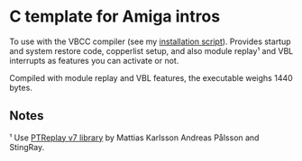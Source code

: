 # C template for Amiga intros

To use with the VBCC compiler (see my [installation script](https://github.com/nicolasbauw/Amiga-cc)). Provides startup and system restore code, copperlist setup, and also module replay¹ and VBL interrupts as features you can activate or not.

Compiled with module replay and VBL features, the executable weighs 1440 bytes.

## Notes
¹ Use [PTReplay v7 library](https://www.pouet.net/prod.php?which=82170) by Mattias Karlsson Andreas Pålsson and StingRay.
